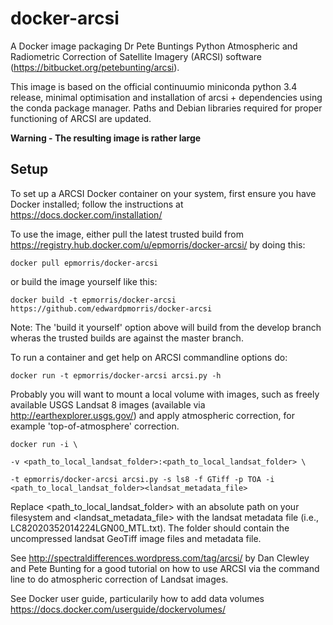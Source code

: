 # docker-arcsi
A Docker image packaging Dr Pete Buntings Python Atmospheric and Radiometric Correction of Satellite Imagery (ARCSI) software (https://bitbucket.org/petebunting/arcsi).

This image is based on the official continuumio miniconda python 3.4 release, minimal optimisation and installation of arcsi + dependencies using the conda package manager. Paths and Debian libraries required for proper functioning of ARCSI are updated.

**Warning - The resulting image is rather large**

## Setup
To set up a ARCSI Docker container on your system, first ensure you have Docker installed; follow the instructions at https://docs.docker.com/installation/

To use the image, either pull the latest trusted build from https://registry.hub.docker.com/u/epmorris/docker-arcsi/ by doing this:

`docker pull epmorris/docker-arcsi`

or build the image yourself like this:

`docker build -t epmorris/docker-arcsi https://github.com/edwardpmorris/docker-arcsi`

Note: The 'build it yourself' option above will build from the develop branch wheras the trusted builds are against the master branch.

To run a container and get help on ARCSI commandline options do:

`docker run -t epmorris/docker-arcsi arcsi.py -h`

Probably you will want to mount a local volume with images, such as freely available USGS Landsat 8 images (available via http://earthexplorer.usgs.gov/) and apply atmospheric correction, for example 'top-of-atmosphere' correction.

```
docker run -i \

-v <path_to_local_landsat_folder>:<path_to_local_landsat_folder> \

-t epmorris/docker-arcsi arcsi.py -s ls8 -f GTiff -p TOA -i <path_to_local_landsat_folder><landsat_metadata_file>
```

Replace <path_to_local_landsat_folder> with an absolute path on your filesystem and <landsat_metadata_file> with the landsat metadata file (i.e., LC82020352014224LGN00_MTL.txt). The folder should contain the uncompressed landsat GeoTiff image files and metadata file.

See http://spectraldifferences.wordpress.com/tag/arcsi/ by Dan Clewley and Pete Bunting for a good tutorial on how to use ARCSI via the command line to do atmospheric correction of Landsat images.

See Docker user guide, particularily how to add data volumes https://docs.docker.com/userguide/dockervolumes/